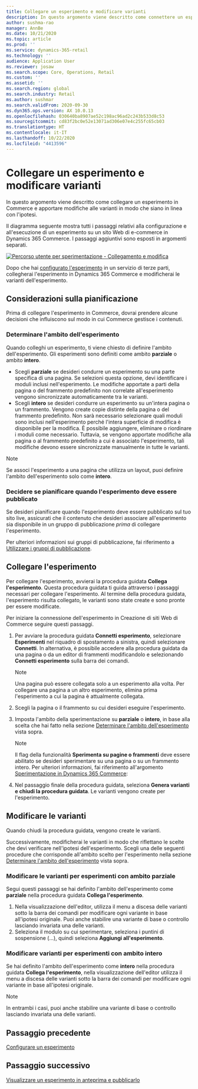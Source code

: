 ```yaml
---
title: Collegare un esperimento e modificare varianti
description: In questo argomento viene descritto come connettere un esperimento in un servizio di terze parti a Dynamics 365 Commerce e come modificare varianti per l'esperimento.
author: sushma-rao
manager: AnnBe
ms.date: 10/21/2020
ms.topic: article
ms.prod: ''
ms.service: dynamics-365-retail
ms.technology: ''
audience: Application User
ms.reviewer: josaw
ms.search.scope: Core, Operations, Retail
ms.custom: ''
ms.assetid: ''
ms.search.region: global
ms.search.industry: Retail
ms.author: sushmar
ms.search.validFrom: 2020-09-30
ms.dyn365.ops.version: AX 10.0.13
ms.openlocfilehash: 030640ba8907ae52c198ac96ad2c243b533d8c53
ms.sourcegitcommit: cd83f2bc0e52e13071ad306e07e4c255fc65cb03
ms.translationtype: HT
ms.contentlocale: it-IT
ms.lasthandoff: 10/22/2020
ms.locfileid: "4413596"
---
```

# <a name="connect-an-experiment-and-edit-variations"></a>Collegare un esperimento e modificare varianti

In questo argomento viene descritto come collegare un esperimento in Commerce e apportare modifiche alle varianti in modo che siano in linea con l'ipotesi. 

Il diagramma seguente mostra tutti i passaggi relativi alla configurazione e all'esecuzione di un esperimento su un sito Web di e-commerce in Dynamics 365 Commerce. I passaggi aggiuntivi sono esposti in argomenti separati.

[ ![Percorso utente per sperimentazione - Collegamento e modifica](./media/experimentation_connect_edit.svg) ](./media/experimentation_connect_edit.svg#lightbox)

Dopo che hai [configurato l'esperimento](experimentation-setup.md) in un servizio di terze parti, collegherai l'esperimento in Dynamics 365 Commerce e modificherai le varianti dell'esperimento.

## <a name="planning-considerations"></a>Considerazioni sulla pianificazione

Prima di collegare l'esperimento in Commerce, dovrai prendere alcune decisioni che influiscono sul modo in cui Commerce gestisce i contenuti.

### <a name="determine-the-scope-of-your-experiment"></a>Determinare l'ambito dell'esperimento
Quando colleghi un esperimento, ti viene chiesto di definire l'ambito dell'esperimento. Gli esperimenti sono definiti come ambito **parziale** o ambito **intero**.
- Scegli **parziale** se desideri condurre un esperimento su una parte specifica di una pagina. Se selezioni questa opzione, devi identificare i moduli inclusi nell'esperimento. Le modifiche apportate a parti della pagina o del frammento predefinito non correlate all'esperimento vengono sincronizzate automaticamente tra le varianti.
- Scegli **intero** se desideri condurre un esperimento su un'intera pagina o un frammento. Vengono create copie distinte della pagina o del frammento predefinito. Non sarà necessario selezionare quali moduli sono inclusi nell'esperimento perché l'intera superficie di modifica è disponibile per la modifica. È possibile aggiungere, eliminare o riordinare i moduli come necessario. Tuttavia, se vengono apportate modifiche alla pagina o al frammento predefinito a cui è associato l'esperimento, tali modifiche devono essere sincronizzate manualmente in tutte le varianti.

<!-- not to editors, we're adding an image here to illustrate the difference. it will help.) -->

> [!NOTE]
> Se associ l'esperimento a una pagina che utilizza un layout, puoi definire l'ambito dell'esperimento solo come **intero**.

### <a name="decide-if-you-want-to-schedule-when-your-experiment-is-published"></a>Decidere se pianificare quando l'esperimento deve essere pubblicato
Se desideri pianificare quando l'esperimento deve essere pubblicato sul tuo sito live, assicurati che il contenuto che desideri associare all'esperimento sia disponibile in un gruppo di pubblicazione *prima* di collegare l'esperimento. 

Per ulteriori informazioni sui gruppi di pubblicazione, fai riferimento a [Utilizzare i gruppi di pubblicazione](publish-groups.md).


## <a name="connect-your-experiment"></a>Collegare l'esperimento
Per collegare l'esperimento, avvierai la procedura guidata **Collega l'esperimento**. Questa procedura guidata ti guida attraverso i passaggi necessari per collegare l'esperimento. Al termine della procedura guidata, l'esperimento risulta collegato, le varianti sono state create e sono pronte per essere modificate.

Per iniziare la connessione dell'esperimento in Creazione di siti Web di Commerce seguire questi passaggi.

1. Per avviare la procedura guidata **Connetti esperimento**, selezionare **Esperimenti** nel riquadro di spostamento a sinistra, quindi selezionare **Connetti**. In alternativa, è possibile accedere alla procedura guidata da una pagina o da un editor di frammenti modificandolo e selezionando **Connetti esperimento** sulla barra dei comandi.

    > [!NOTE]
    > Una pagina può essere collegata solo a un esperimento alla volta. Per collegare una pagina a un altro esperimento, elimina prima l'esperimento a cui la pagina è attualmente collegata.

1. Scegli la pagina o il frammento su cui desideri eseguire l'esperimento.
1. Imposta l'ambito della sperimentazione su **parziale** o **intero**, in base alla scelta che hai fatto nella sezione [Determinare l'ambito dell'esperimento](#determine-the-scope-of-your-experiment) vista sopra.
    > [!NOTE]
    > Il flag della funzionalità **Sperimenta su pagine o frammenti** deve essere abilitato se desideri sperimentare su una pagina o su un frammento intero. Per ulteriori informazioni, fai riferimento all'argomento [Sperimentazione in Dynamics 365 Commerce](experimentation-overview.md):
    
1. Nel passaggio finale della procedura guidata, seleziona **Genera varianti e chiudi la procedura guidata**. Le varianti vengono create per l'esperimento. 

## <a name="edit-your-variations"></a>Modificare le varianti
Quando chiudi la procedura guidata, vengono create le varianti. 

Successivamente, modificherai le varianti in modo che riflettano le scelte che devi verificare nell'ipotesi dell'esperimento. Scegli una delle seguenti procedure che corrisponde all'ambito scelto per l'esperimento nella sezione [Determinare l'ambito dell'esperimento](#determine-the-scope-of-your-experiment) vista sopra.

### <a name="edit-variations-for-experiments-with-partial-scope"></a>Modificare le varianti per esperimenti con ambito parziale
Segui questi passaggi se hai definito l'ambito dell'esperimento come **parziale** nella procedura guidata **Collega l'esperimento**.

1. Nella visualizzazione dell'editor, utilizza il menu a discesa delle varianti sotto la barra dei comandi per modificare ogni variante in base all'ipotesi originale. Puoi anche stabilire una variante di base o controllo lasciando invariata una delle varianti.
1. Seleziona il modulo su cui sperimentare, seleziona i puntini di sospensione (...), quindi seleziona **Aggiungi all'esperimento**.

### <a name="edit-variations-for-experiments-with-entire-scope"></a>Modificare varianti per esperimenti con ambito intero
Se hai definito l'ambito dell'esperimento come **intero** nella procedura guidata **Collega l'esperimento**, nella visualizzazione dell'editor utilizza il menu a discesa delle varianti sotto la barra dei comandi per modificare ogni variante in base all'ipotesi originale. 

> [!NOTE]
> In entrambi i casi, puoi anche stabilire una variante di base o controllo lasciando invariata una delle varianti.

## <a name="previous-step"></a>Passaggio precedente
[Configurare un esperimento](experimentation-setup.md) 


## <a name="next-step"></a>Passaggio successivo
[Visualizzare un esperimento in anteprima e pubblicarlo](experimentation-preview-publish.md)
